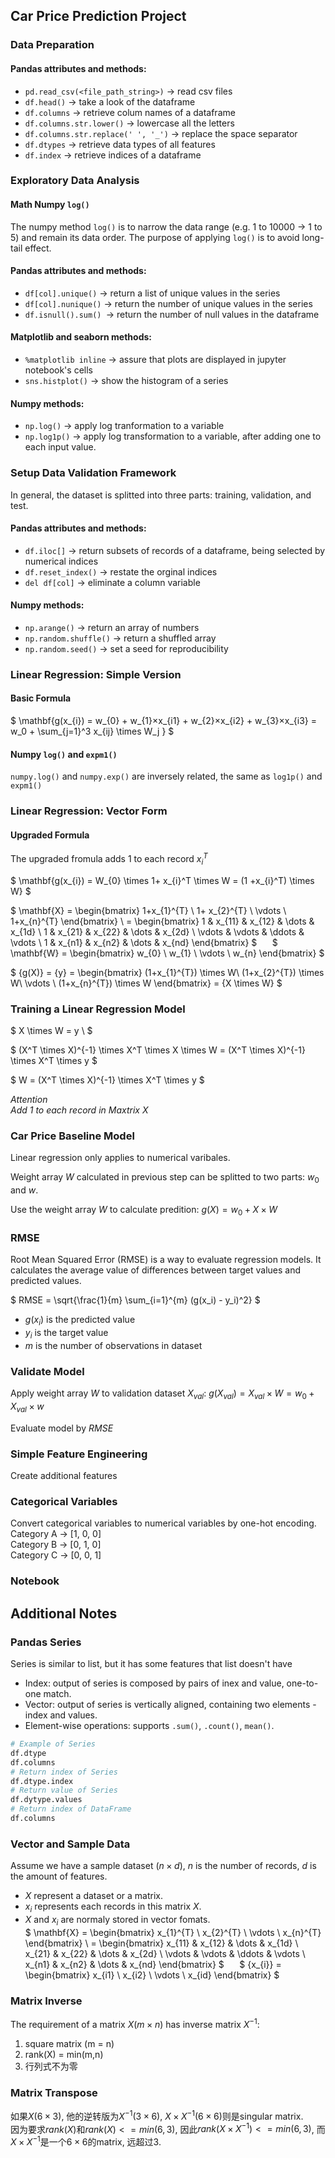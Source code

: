 ## Car Price Prediction Project

### Data Preparation
#### Pandas attributes and methods:  
- `pd.read_csv(<file_path_string>)` -> read csv files  
- `df.head()` -> take a look of the dataframe  
- `df.columns` -> retrieve colum names of a dataframe  
- `df.columns.str.lower()` -> lowercase all the letters  
- `df.columns.str.replace(' ', '_')` -> replace the space separator  
- `df.dtypes` -> retrieve data types of all features  
- `df.index` -> retrieve indices of a dataframe  
### Exploratory Data Analysis
#### Math Numpy `log()`
The numpy method `log()` is to narrow the data range (e.g. 1 to 10000 -> 1 to 5) and remain its data order. The purpose of applying `log()` is to avoid long-tail effect. 
#### Pandas attributes and methods:
- `df[col].unique()` -> return a list of unique values in the series  
- `df[col].nunique()` -> return the number of unique values in the series  
- `df.isnull().sum() `-> return the number of null values in the dataframe  
#### Matplotlib and seaborn methods:
- `%matplotlib inline` -> assure that plots are displayed in jupyter notebook's cells  
- `sns.histplot()` -> show the histogram of a series  
#### Numpy methods:
- `np.log()` -> apply log tranformation to a variable
- `np.log1p()` -> apply log transformation to a variable, after adding one to each input value.

### Setup Data Validation Framework
In general, the dataset is splitted into three parts: training, validation, and test.  
#### Pandas attributes and methods:
- `df.iloc[]` -> return subsets of records of a dataframe, being selected by numerical indices
- `df.reset_index()` -> restate the orginal indices
- `del df[col]` -> eliminate a column variable
#### Numpy methods:
- `np.arange()` -> return an array of numbers
- `np.random.shuffle()` -> return a shuffled array
- `np.random.seed()` -> set a seed for reproducibility

### Linear Regression: Simple Version
#### Basic Formula  
$
\mathbf{g(x_{i}) = w_{0} + w_{1}×x_{i1} + w_{2}×x_{i2} + w_{3}×x_{i3} = w_0 + \sum_{j=1}^3 x_{ij} \times W_j
}
$ 
#### Numpy `log()` and `expm1()`
`numpy.log()` and `numpy.exp()` are inversely related, the same as `log1p()` and `expm1()`

### Linear Regression: Vector Form
#### Upgraded Formula
The upgraded fromula adds 1 to each record $x_{i}^T$   

$
\mathbf{g(x_{i}) = W_{0} \times 1+ x_{i}^T \times W = (1 +x_{i}^T) \times W}
$    

$
\mathbf{X} =
\begin{bmatrix}
    1+x_{1}^{T} \\
    1+ x_{2}^{T} \\
    \vdots \\
    1+x_{n}^{T}
\end{bmatrix}
\ =
\begin{bmatrix}
    1 & x_{11} & x_{12} & \dots  & x_{1d} \\
    1 & x_{21} & x_{22} & \dots  & x_{2d} \\
    \vdots & \vdots & \ddots & \vdots \\
    1 & x_{n1} & x_{n2} & \dots  & x_{nd}
\end{bmatrix}
$
$\quad$
$
\mathbf{W} =
\begin{bmatrix}
    w_{0} \\
    w_{1} \\
    \vdots \\
    w_{n}
\end{bmatrix}
$

$
{g(X)} = {y} =
\begin{bmatrix}
    (1+x_{1}^{T}) \times W\\
    (1+x_{2}^{T}) \times W\\
    \vdots \\
    (1+x_{n}^{T}) \times W
\end{bmatrix} = {X \times W}
$

### Training a Linear Regression Model
$
X \times W = y \\
$

$
(X^T \times X)^{-1} \times X^T \times X \times W = (X^T \times X)^{-1} \times X^T \times y
$  

$
W = (X^T \times X)^{-1} \times X^T \times y
$

*Attention*  
*Add 1 to each record in Maxtrix $X$*
### Car Price Baseline Model
Linear regression only applies to numerical varibales.  

Weight array $W$ calculated in previous step can be splitted to two parts: $w_{0}$ and $w$.   

Use the weight array $W$ to calculate predition: $g(X) = w_{0} + X \times W$
### RMSE
Root Mean Squared Error (RMSE) is a way to evaluate regression models. It calculates the average value of differences between target values and predicted values.  

$
RMSE = \sqrt{\frac{1}{m} \sum_{i=1}^{m} (g(x_i) - y_i)^2}
$  
- $g(x_{i})$ is the predicted value
- $y_{i}$ is the target value
- $m$ is the number of observations in dataset

### Validate Model
Apply weight array $W$ to validation dataset $X_{val}$: $g(X_{val}) = X_{val} \times W = w_{0} + X_{val} \times w$  

Evaluate model by $RMSE$

### Simple Feature Engineering
Create additional features 

### Categorical Variables
Convert categorical variables to numerical variables by one-hot encoding.  
Category A -> [1, 0, 0]  
Category B -> [0, 1, 0]  
Category C -> [0, 0, 1]

### Notebook


## Additional Notes
### Pandas Series
Series is similar to list, but it has some features that list doesn't have
- Index: output of series is composed by pairs of inex and value, one-to-one match.
- Vector: output of series is vertically aligned, containing two elements - index and values.
- Element-wise operations: supports `.sum()`, `.count()`, `mean()`.  

```python
# Example of Series
df.dtype
df.columns
# Return index of Series
df.dtype.index
# Return value of Series
df.dytype.values
# Return index of DataFrame
df.columns
```

### Vector and Sample Data
Assume we have a sample dataset $(n \times d)$, $n$ is the number of records, $d$ is the amount of features.  
- $X$ represent a dataset or a matrix. 
- $x_{i}$ represents each records in this matrix $X$. 
- $X$ and $x_{i}$ are normaly stored in vector fomats.   
$
\mathbf{X} =
\begin{bmatrix}
    x_{1}^{T} \\
    x_{2}^{T} \\
    \vdots \\
    x_{n}^{T}
\end{bmatrix}
\ =
\begin{bmatrix}
    x_{11} & x_{12} & \dots  & x_{1d} \\
    x_{21} & x_{22} & \dots  & x_{2d} \\
    \vdots & \vdots & \ddots & \vdots \\
    x_{n1} & x_{n2} & \dots  & x_{nd}
\end{bmatrix}
$
$\quad$
$
{x_{i}} =
\begin{bmatrix}
    x_{i1} \\
    x_{i2} \\
    \vdots \\
    x_{id}
\end{bmatrix}
$
### Matrix Inverse
The requirement of a matrix $X (m \times n)$ has inverse matrix $X^{-1}$:  
1. square matrix (m = n)
2. rank(X) = min(m,n)
3. 行列式不为零  
### Matrix Transpose
如果$X (6 \times 3)$, 他的逆转版为$X^{-1} (3 \times 6)$, $X \times X^{-1}(6 \times 6)$则是singular matrix.  
因为要求$rank(X)$和$rank(X)<=min(6,3)$, 因此$rank(X \times X^{-1}) <= min(6,3)$, 而$X \times X^{-1}$是一个$6 \times 6$的matrix, 远超过$3$.
